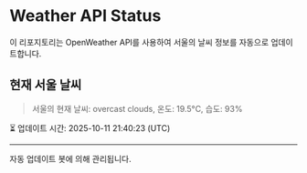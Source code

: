 
# Weather API Status

이 리포지토리는 OpenWeather API를 사용하여 서울의 날씨 정보를 자동으로 업데이트합니다.

## 현재 서울 날씨
> 서울의 현재 날씨: overcast clouds, 온도: 19.5°C, 습도: 93%

⏳ 업데이트 시간: 2025-10-11 21:40:23 (UTC)

---
자동 업데이트 봇에 의해 관리됩니다.
